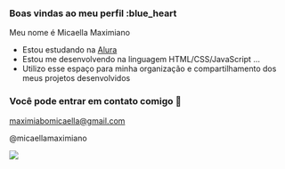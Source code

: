 ### Boas vindas ao meu perfil :blue_heart



Meu nome é Micaella Maximiano

- Estou estudando na [Alura](https://www.alura.com.br)
- Estou me desenvolvendo na linguagem HTML/CSS/JavaScript ...
- Utilizo esse espaço para minha organização e compartilhamento dos meus projetos desenvolvidos

### Você pode entrar em contato comigo 📧

maximiabomicaella@gmail.com

@micaellamaximiano

![](https://tenor.com/pt-BR/view/alexis-rose-schitts-creek-good-luck-fingers-crossed-cross-finger-gif-11400378180637421768) 



